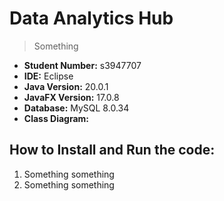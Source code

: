 # Data Analytics Hub
> Something

- **Student Number:** s3947707
- **IDE:** Eclipse
- **Java Version:** 20.0.1
- **JavaFX Version:** 17.0.8
- **Database:** MySQL 8.0.34
- **Class Diagram:** 

## How to Install and Run the code:
1. Something something
2. Something something
